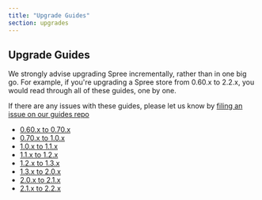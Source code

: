 ```yaml
---
title: "Upgrade Guides"
section: upgrades
---
```


## Upgrade Guides

We strongly advise upgrading Spree incrementally, rather than in one big go. For example, if you're upgrading a Spree store from 0.60.x to 2.2.x, you would read through all of these guides, one by one. 

If there are any issues with these guides, please let us know by [filing an issue on our guides repo](https://github.com/spree/spree-guides/issues/new)

* [0.60.x to 0.70.x](/developer/upgrades/point-sixty-to-point-seventy)
* [0.70.x to 1.0.x](/developer/upgrades/point-seventy-to-one-dot-oh)
* [1.0.x to 1.1.x](/developer/upgrades/one-dot-oh-to-one-dot-one)
* [1.1.x to 1.2.x](/developer/upgrades/one-dot-one-to-one-dot-two)
* [1.2.x to 1.3.x](/developer/upgrades/one-dot-two-to-one-dot-three)
* [1.3.x to 2.0.x](/developer/upgrades/one-dot-three-to-two-dot-oh)
* [2.0.x to 2.1.x](/developer/upgrades/two-dot-oh-to-two-dot-one)
* [2.1.x to 2.2.x](/developer/upgrades/two-dot-one-to-two-dot-two)
